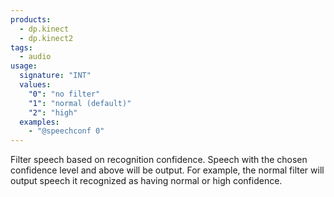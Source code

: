```yaml
---
products:
  - dp.kinect
  - dp.kinect2
tags:
  - audio
usage:
  signature: "INT"
  values:
    "0": "no filter"
    "1": "normal (default)"
    "2": "high"
  examples:
    - "@speechconf 0"
---
```


Filter speech based on recognition confidence. Speech with the
chosen confidence level and above will be output. For example,
the normal filter will output speech it recognized as having
normal or high confidence.
